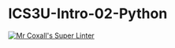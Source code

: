 # ICS3U-Intro-02-Python

[![Mr Coxall's Super Linter](https://github.com/<lucas-debruyn>/<ICS3U-Intro-02-Python>/workflows/Mr%20Coxall's%20Super%20Linter/badge.svg)](https://github.com/<lucas-debruyn>/<ICS3U-Intro-02-Python>/actions/)
